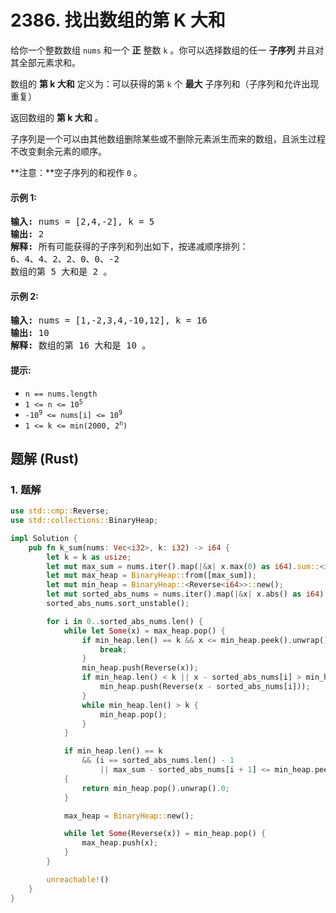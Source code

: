 # 2386. 找出数组的第 K 大和
给你一个整数数组 `nums` 和一个 **正** 整数 `k` 。你可以选择数组的任一 **子序列** 并且对其全部元素求和。

数组的 **第 k 大和** 定义为：可以获得的第 `k` 个 **最大** 子序列和（子序列和允许出现重复）

返回数组的 **第 k 大和** 。

子序列是一个可以由其他数组删除某些或不删除元素派生而来的数组，且派生过程不改变剩余元素的顺序。

**注意：**空子序列的和视作 `0` 。

#### 示例 1:
<pre>
<strong>输入:</strong> nums = [2,4,-2], k = 5
<strong>输出:</strong> 2
<strong>解释:</strong> 所有可能获得的子序列和列出如下，按递减顺序排列：
6、4、4、2、2、0、0、-2
数组的第 5 大和是 2 。
</pre>

#### 示例 2:
<pre>
<strong>输入:</strong> nums = [1,-2,3,4,-10,12], k = 16
<strong>输出:</strong> 10
<strong>解释:</strong> 数组的第 16 大和是 10 。
</pre>

#### 提示:
* `n == nums.length`
* <code>1 <= n <= 10<sup>5</sup></code>
* <code>-10<sup>9</sup> <= nums[i] <= 10<sup>9</sup></code>
* <code>1 <= k <= min(2000, 2<sup>n</sup>)</code>

## 题解 (Rust)

### 1. 题解
```Rust
use std::cmp::Reverse;
use std::collections::BinaryHeap;

impl Solution {
    pub fn k_sum(nums: Vec<i32>, k: i32) -> i64 {
        let k = k as usize;
        let mut max_sum = nums.iter().map(|&x| x.max(0) as i64).sum::<i64>();
        let mut max_heap = BinaryHeap::from([max_sum]);
        let mut min_heap = BinaryHeap::<Reverse<i64>>::new();
        let mut sorted_abs_nums = nums.iter().map(|&x| x.abs() as i64).collect::<Vec<_>>();
        sorted_abs_nums.sort_unstable();

        for i in 0..sorted_abs_nums.len() {
            while let Some(x) = max_heap.pop() {
                if min_heap.len() == k && x <= min_heap.peek().unwrap().0 {
                    break;
                }
                min_heap.push(Reverse(x));
                if min_heap.len() < k || x - sorted_abs_nums[i] > min_heap.peek().unwrap().0 {
                    min_heap.push(Reverse(x - sorted_abs_nums[i]));
                }
                while min_heap.len() > k {
                    min_heap.pop();
                }
            }

            if min_heap.len() == k
                && (i == sorted_abs_nums.len() - 1
                    || max_sum - sorted_abs_nums[i + 1] <= min_heap.peek().unwrap().0)
            {
                return min_heap.pop().unwrap().0;
            }

            max_heap = BinaryHeap::new();

            while let Some(Reverse(x)) = min_heap.pop() {
                max_heap.push(x);
            }
        }

        unreachable!()
    }
}
```

